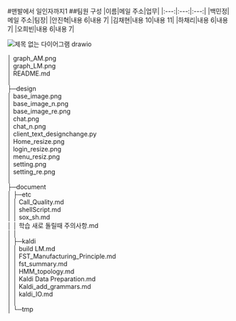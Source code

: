 #맨발에서 일인자까지1
##팀원 구성
|이름|메일 주소|업무|
|:---:|:---:|:---:|
|백민정|메일 주소|팀장|
|안진혁|내용 6|내용 7|
|김채현|내용 10|내용 11|
|하채리|내용 6|내용 7|
|오희빈|내용 6|내용 7|




![제목 없는 다이어그램 drawio](https://user-images.githubusercontent.com/109472852/193386109-3186fd13-60a8-4a4c-8d20-41f453a59687.png)



│  graph_AM.png  
│  graph_LM.png  
│  README.md  
│    
├─design  
│      base_image.png  
│      base_image_n.png  
│      base_image_re.png  
│      chat.png  
│      chat_n.png  
│      client_text_designchange.py  
│      Home_resize.png  
│      login_resize.png  
│      menu_resiz.png  
│      setting.png  
│      setting_re.png  
│        
├─document  
│  ├─etc  
│  │      Call_Quality.md  
│  │      shellScript.md  
│  │      sox_sh.md  
│  │      학습 새로 돌릴때 주의사항.md  
│  │        
│  ├─kaldi  
│  │      build LM.md  
│  │      FST_Manufacturing_Principle.md  
│  │      fst_summary.md  
│  │      HMM_topology.md  
│  │      Kaldi Data Preparation.md  
│  │      Kaldi_add_grammars.md  
│  │      kaldi_IO.md  
│  │        
│  └─tmp  






